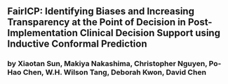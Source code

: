 ## FairICP: Identifying Biases and Increasing Transparency at the Point of Decision in Post-Implementation Clinical Decision Support using Inductive Conformal Prediction
### by Xiaotan Sun, Makiya Nakashima, Christopher Nguyen, Po-Hao Chen, W.H. Wilson Tang, Deborah Kwon, David Chen
